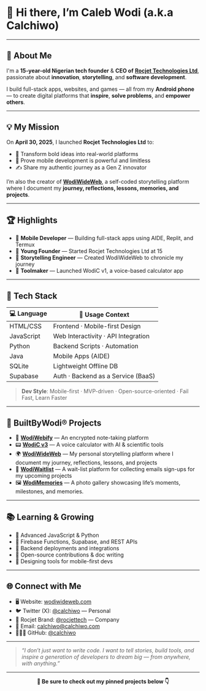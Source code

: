 # 👋 Hi there, I’m Caleb Wodi (a.k.a Calchiwo)

---

## 🧠 About Me

I'm a **15-year-old Nigerian tech founder** & **CEO of** [**Rocjet Technologies Ltd**](https://github.com/Calchiwo/rocjettech), passionate about **innovation**, **storytelling**, and **software development**.

I build full-stack apps, websites, and games — all from my **Android phone** — to create digital platforms that **inspire**, **solve problems**, and **empower others**.

---

## 💡 My Mission

On **April 30, 2025**, I launched **Rocjet Technologies Ltd** to:

- 🚀 Transform bold ideas into real-world platforms  
- 📱 Prove mobile development is powerful and limitless  
- ✍️ Share my authentic journey as a Gen Z innovator  

I’m also the creator of **[WodiWideWeb](https://calchiwo.github.io/WodiWideWeb)**, a self-coded storytelling platform where I document my **journey, reflections, lessons, memories, and projects**.

---

## 🏆 Highlights

- 📱 **Mobile Developer** — Building full-stack apps using AIDE, Replit, and Termux  
- 🚀 **Young Founder** — Started Rocjet Technologies Ltd at 15  
- 📝 **Storytelling Engineer** — Created WodiWideWeb to chronicle my journey  
- 🧠 **Toolmaker** — Launched WodiC v1, a voice-based calculator app  

---

## 🧰 Tech Stack

| 💻 Language | 🔧 Usage Context                        |
|------------|------------------------------------------|
| HTML/CSS   | Frontend · Mobile-first Design           |
| JavaScript | Web Interactivity · API Integration      |
| Python     | Backend Scripts · Automation             |
| Java       | Mobile Apps (AIDE)                       |
| SQLite     | Lightweight Offline DB                   |
| Supabase   | Auth · Backend as a Service (BaaS)       |

> **Dev Style**: Mobile-first · MVP-driven · Open-source-oriented · Fail Fast, Learn Faster

---

## 🚧 BuiltByWodi® Projects

- 🔐 [**WodiWebify**](https://github.com/Calchiwo/WodiWebify) — An encrypted note-taking platform 
- 📟 [**WodiC v3**](https://github.com/Calchiwo/WodiC) — A voice calculator with AI & scientific tools  
- 🌍 [**WodiWideWeb**](https://calchiwo.github.io/WodiWideWeb) — My personal storytelling platform where I document my journey, reflections, lessons, and projects  
- 🧪 [**WodiWaitlist**](https://wodiwaitlist.netlify.app)  — A wait-list platform for collecting emails sign-ups for my upcoming projects
- 🖼️  [**WodiMemories**](https://github.com/Calchiwo/WodiMemories) — A photo gallery showcasing life’s moments, milestones, and memories.

---

## 📚 Learning & Growing

- 🔹 Advanced JavaScript & Python  
- 🔹 Firebase Functions, Supabase, and REST APIs  
- 🔹 Backend deployments and integrations  
- 🔹 Open-source contributions & doc writing  
- 🔹 Designing tools for mobile-first devs  

---

## 🌐 Connect with Me

- 🖥️ Website: [wodiwideweb.com](https://calchiwo.github.io/WodiWideWeb)  
- 🐦 Twitter (X): [@calchiwo](https://x.com/calchiwo) — Personal  
- 🚀 Rocjet Brand: [@rocjettech](https://x.com/rocjettech) — Company  
- 📧 Email: calchiwo@calchiwo.com  
- 👨🏽‍💻 GitHub: [@calchiwo](https://github.com/calchiwo)  

---

> _“I don’t just want to write code. I want to tell stories, build tools, and inspire a generation of developers to dream big — from anywhere, with anything.”_

---

<p align="center"><strong>📌 Be sure to check out my pinned projects below 👇</strong></p>

